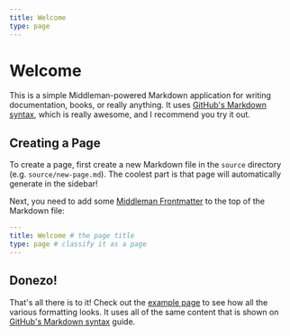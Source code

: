 ```yaml
---
title: Welcome
type: page
---
```


Welcome
=======

This is a simple Middleman-powered Markdown application for writing documentation, books, or really anything. It uses [GitHub's Markdown syntax](https://guides.github.com/features/mastering-markdown/), which is really awesome, and I recommend you try it out.

Creating a Page
---------------

To create a page, first create a new Markdown file in the `source` directory (e.g. `source/new-page.md`). The coolest part is that page will automatically generate in the sidebar!

Next, you need to add some [Middleman Frontmatter](http://middlemanapp.com/basics/frontmatter/) to the top of the Markdown file:

```yaml
---
title: Welcome # the page title
type: page # classify it as a page
---
```

Donezo!
-------

That's all there is to it! Check out the [example page](/example/) to see how all the various formatting looks. It uses all of the same content that is shown on [GitHub's Markdown syntax](https://guides.github.com/features/mastering-markdown/) guide.

